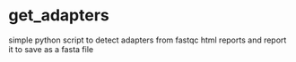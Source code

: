 # get_adapters
simple python script to detect adapters from fastqc html reports and report it to save as a fasta file
